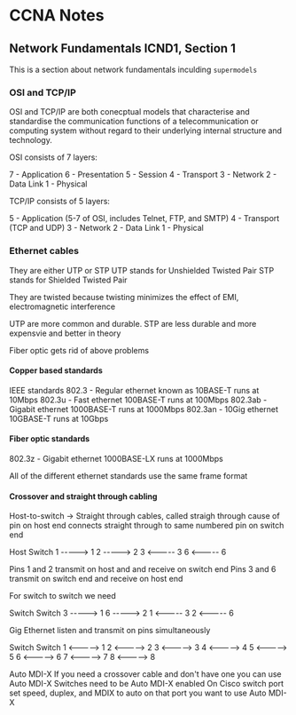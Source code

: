 # CCNA Notes

## Network Fundamentals ICND1, Section 1

This is a section about network fundamentals inculding `supermodels`

### OSI and TCP/IP

OSI and TCP/IP are both conecptual models that characterise and standardise the communication functions of a telecommunication or computing system without regard to their underlying internal structure and technology.

OSI consists of 7 layers:

7 - Application
6 - Presentation
5 - Session
4 - Transport
3 - Network
2 - Data Link
1 - Physical

TCP/IP consists of 5 layers:

5 - Application (5-7 of OSI, includes Telnet, FTP, and SMTP)
4 - Transport (TCP and UDP)
3 - Network
2 - Data Link
1 - Physical


### Ethernet cables
They are either UTP or STP
UTP stands for Unshielded Twisted Pair
STP stands for Shielded Twisted Pair

They are twisted because twisting minimizes the effect of EMI, electromagnetic interference

UTP are more common and durable.
STP are less durable and more expensvie and better in theory

Fiber optic gets rid of above problems

#### Copper based standards
IEEE standards
802.3 - Regular ethernet known as 10BASE-T runs at 10Mbps
802.3u - Fast ethernet 100BASE-T runs at 100Mbps
802.3ab - Gigabit ethernet 1000BASE-T runs at 1000Mbps
802.3an - 10Gig ethernet 10GBASE-T runs at 10Gbps

#### Fiber optic standards
802.3z - Gigabit ethernet 1000BASE-LX runs at 1000Mbps

All of the different ethernet standards use the same frame format

#### Crossover and straight through cabling
Host-to-switch -> Straight through cables, called straigh through cause of pin on host end connects straight through to same numbered pin on switch end

Host   Switch 
1 -----> 1 
2 -----> 2
3 <----- 3
6 <----- 6

Pins 1 and 2 transmit on host and and receive on switch end
Pins 3 and 6 transmit on switch end and receive on host end

For switch to switch we need

Switch   Switch 
3 -----> 1 
6 -----> 2
1 <----- 3
2 <----- 6

Gig Ethernet listen and transmit on pins simultaneously

Switch   Switch
1 <-----> 1
2 <-----> 2
3 <-----> 3
4 <-----> 4
5 <-----> 5
6 <-----> 6
7 <-----> 7
8 <-----> 8

Auto MDI-X
If you need a crossover cable and don't have one you can use Auto MDI-X
Switches need to be Auto MDI-X enabled
On Cisco switch port set speed, duplex, and MDIX to auto on that port you want to use Auto MDI-X






